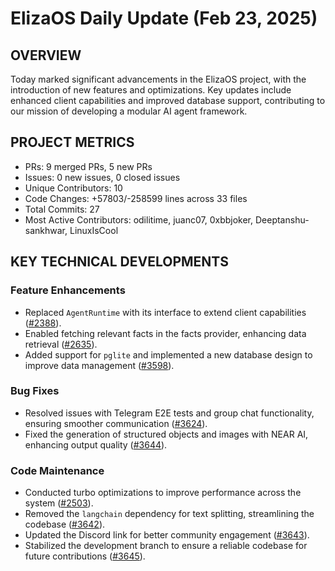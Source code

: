 # ElizaOS Daily Update (Feb 23, 2025)

## OVERVIEW 
Today marked significant advancements in the ElizaOS project, with the introduction of new features and optimizations. Key updates include enhanced client capabilities and improved database support, contributing to our mission of developing a modular AI agent framework.

## PROJECT METRICS
- PRs: 9 merged PRs, 5 new PRs
- Issues: 0 new issues, 0 closed issues
- Unique Contributors: 10
- Code Changes: +57803/-258599 lines across 33 files
- Total Commits: 27
- Most Active Contributors: odilitime, juanc07, 0xbbjoker, Deeptanshu-sankhwar, LinuxIsCool

## KEY TECHNICAL DEVELOPMENTS

### Feature Enhancements
- Replaced `AgentRuntime` with its interface to extend client capabilities ([#2388](https://github.com/elizaos/eliza/pull/2388)).
- Enabled fetching relevant facts in the facts provider, enhancing data retrieval ([#2635](https://github.com/elizaos/eliza/pull/2635)).
- Added support for `pglite` and implemented a new database design to improve data management ([#3598](https://github.com/elizaos/eliza/pull/3598)).

### Bug Fixes
- Resolved issues with Telegram E2E tests and group chat functionality, ensuring smoother communication ([#3624](https://github.com/elizaos/eliza/pull/3624)).
- Fixed the generation of structured objects and images with NEAR AI, enhancing output quality ([#3644](https://github.com/elizaos/eliza/pull/3644)).

### Code Maintenance
- Conducted turbo optimizations to improve performance across the system ([#2503](https://github.com/elizaos/eliza/pull/2503)).
- Removed the `langchain` dependency for text splitting, streamlining the codebase ([#3642](https://github.com/elizaos/eliza/pull/3642)).
- Updated the Discord link for better community engagement ([#3643](https://github.com/elizaos/eliza/pull/3643)).
- Stabilized the development branch to ensure a reliable codebase for future contributions ([#3645](https://github.com/elizaos/eliza/pull/3645)).